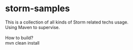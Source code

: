 storm-samples
=============
This is a collection of all kinds of Storm related techs usage.<br/>
Using Maven to supervise.<br/>
<br/>
How to build?<br/>
mvn clean install<br/>
